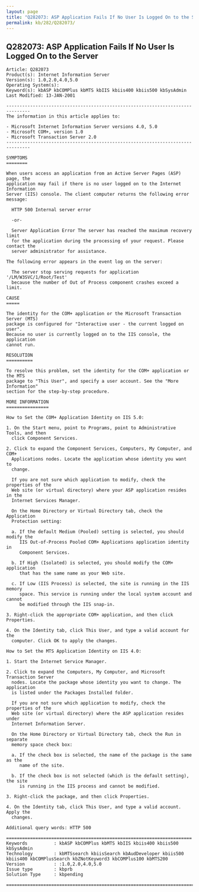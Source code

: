 ```yaml
---
layout: page
title: "Q282073: ASP Application Fails If No User Is Logged On to the Server"
permalink: kb/282/Q282073/
---
```


## Q282073: ASP Application Fails If No User Is Logged On to the Server

	Article: Q282073
	Product(s): Internet Information Server
	Version(s): 1.0,2.0,4.0,5.0
	Operating System(s): 
	Keyword(s): kbASP kbCOMPlus kbMTS kbIIS kbiis400 kbiis500 kbSysAdmin
	Last Modified: 13-JAN-2001
	
	-------------------------------------------------------------------------------
	The information in this article applies to:
	
	- Microsoft Internet Information Server versions 4.0, 5.0 
	- Microsoft COM+, version 1.0 
	- Microsoft Transaction Server 2.0 
	-------------------------------------------------------------------------------
	
	SYMPTOMS
	========
	
	When users access an application from an Active Server Pages (ASP) page, the
	application may fail if there is no user logged on to the Internet Information
	Server (IIS) console. The client computer returns the following error message:
	
	  HTTP 500 Internal server error
	
	  -or-
	
	  Server Application Error The server has reached the maximum recovery limit
	  for the application during the processing of your request. Please contact the
	  server administrator for assistance.
	
	The following error appears in the event log on the server:
	
	  The server stop serving requests for application '/LM/W3SVC/1/Root/Test'
	  because the number of Out of Process component crashes exceed a limit.
	
	CAUSE
	=====
	
	The identity for the COM+ application or the Microsoft Transaction Server (MTS)
	package is configured for "Interactive user - the current logged on user".
	Because no user is currently logged on to the IIS console, the application
	cannot run.
	
	RESOLUTION
	==========
	
	To resolve this problem, set the identity for the COM+ application or the MTS
	package to "This User", and specify a user account. See the "More Information"
	section for the step-by-step procedure.
	
	MORE INFORMATION
	================
	
	How to Set the COM+ Application Identity on IIS 5.0:
	
	1. On the Start menu, point to Programs, point to Administrative Tools, and then
	  click Component Services.
	
	2. Click to expand the Component Services, Computers, My Computer, and COM+
	  Applications nodes. Locate the application whose identity you want to
	  change.
	
	  If you are not sure which application to modify, check the properties of the
	  Web site (or virtual directory) where your ASP application resides in the
	  Internet Services Manager.
	
	  On the Home Directory or Virtual Directory tab, check the Application
	  Protection setting:
	
	  a. If the default Medium (Pooled) setting is selected, you should modify the
	     IIS Out-of-Process Pooled COM+ Applications application identity in
	     Component Services.
	
	  b. If High (Isolated) is selected, you should modify the COM+ application
	     that has the same name as your Web site.
	
	  c. If Low (IIS Process) is selected, the site is running in the IIS memory
	     space. This service is running under the local system account and cannot
	     be modified through the IIS snap-in.
	
	3. Right-click the appropriate COM+ application, and then click Properties.
	
	4. On the Identity tab, click This User, and type a valid account for the
	  computer. Click OK to apply the changes.
	
	How to Set the MTS Application Identity on IIS 4.0:
	
	1. Start the Internet Service Manager.
	
	2. Click to expand the Computers, My Computer, and Microsoft Transaction Server
	  nodes. Locate the package whose identity you want to change. The application
	  is listed under the Packages Installed folder.
	
	  If you are not sure which application to modify, check the properties of the
	  Web site (or virtual directory) where the ASP application resides under
	  Internet Information Server.
	
	  On the Home Directory or Virtual Directory tab, check the Run in separate
	  memory space check box:
	
	  a. If the check box is selected, the name of the package is the same as the
	     name of the site.
	
	  b. If the check box is not selected (which is the default setting), the site
	     is running in the IIS process and cannot be modified.
	
	3. Right-click the package, and then click Properties.
	
	4. On the Identity tab, click This User, and type a valid account. Apply the
	  changes.
	
	Additional query words: HTTP 500
	
	======================================================================
	Keywords          : kbASP kbCOMPlus kbMTS kbIIS kbiis400 kbiis500 kbSysAdmin 
	Technology        : kbMTSsearch kbiisSearch kbAudDeveloper kbiis500 kbiis400 kbCOMPlusSearch kbZNotKeyword3 kbCOMPlus100 kbMTS200
	Version           : :1.0,2.0,4.0,5.0
	Issue type        : kbprb
	Solution Type     : kbpending
	
	=============================================================================
	
